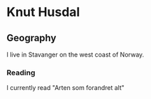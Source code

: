 # Knut Husdal

## Geography

I live in Stavanger on the west coast of Norway.

### Reading

I currently read "Arten som forandret alt"
